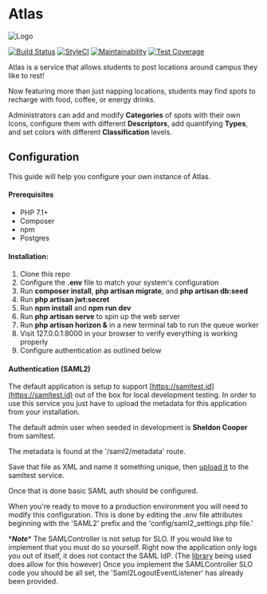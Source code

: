 [logo]:https://atlas.rit.edu/logo.svg

# Atlas

![Logo][logo]

[![Build Status](https://travis-ci.org/ritstudentgovernment/atlas.svg?branch=master)](https://travis-ci.org/ritstudentgovernment/atlas)
[![StyleCI](https://github.styleci.io/repos/127938992/shield)](https://github.styleci.io/repos/127938992)
[![Maintainability](https://api.codeclimate.com/v1/badges/8c51b9c33513e17d478c/maintainability)](https://codeclimate.com/github/ritstudentgovernment/Atlas/maintainability)
[![Test Coverage](https://api.codeclimate.com/v1/badges/8c51b9c33513e17d478c/test_coverage)](https://codeclimate.com/github/ritstudentgovernment/Atlas/test_coverage)

Atlas is a service that allows students to post locations around campus they like to rest! 

Now featuring more than just napping locations, students may find spots to recharge with food, coffee, or energy drinks.

Administrators can add and modify **Categories** of spots with their own Icons, configure them with different **Descriptors**, add quantifying **Types**, and set colors with different **Classification** levels.

## Configuration

This guide will help you configure your own instance of Atlas.

#### Prerequisites
* PHP 7.1+
* Composer
* npm
* Postgres


#### Installation:
1. Clone this repo
2. Configure the **.env** file to match your system's configuration
3. Run **composer install**, **php artisan migrate**, and **php artisan db:seed**
4. Run **php artisan jwt:secret**
5. Run **npm install** and **npm run dev**
6. Run **php artisan serve** to spin up the web server
7. Run **php artisan horizon &** in a new terminal tab to run the queue worker
8. Visit 127.0.0.1:8000 in your browser to verify everything is working properly
9. Configure authentication as outlined below

#### Authentication (SAML2)

The default application is setup to support [https://samltest.id](https://samltest.id) out of the box for local development testing.
In order to use this service you just have to upload the metadata for this application from your installation.

The default admin user when seeded in development is **Sheldon Cooper** from samltest.

The metadata is found at the '/saml2/metadata' route.

Save that file as XML and name it something unique, then [upload it](https://samltest.id/upload.php) to the samltest service.

Once that is done basic SAML auth should be configured.

When you're ready to move to a production environment you will need to modify this configuration. This is done by editing the .env
file attributes beginning with the 'SAML2' prefix and the 'config/saml2_settings.php file.'

\****Note***\* The SAMLController is not setup for SLO. If you would like to implement that you must do so yourself. Right now
the application only logs you out of itself, it does not contact the SAML IdP. (The [library](https://github.com/aacotroneo/laravel-saml2) being used does allow for this however)
Once you implement the SAMLController SLO code you should be all set, the 'Saml2LogoutEventListener' has already been provided.
